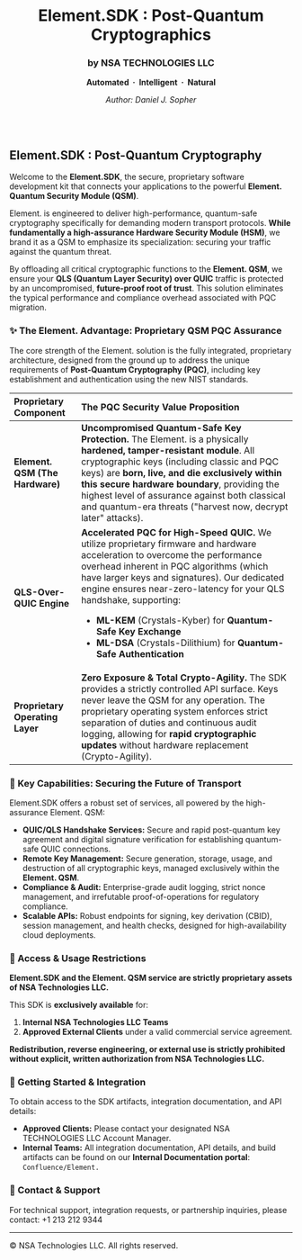 <h1 align="center">Element.SDK : Post-Quantum Cryptographics</h1>
<h3 align="center">by NSA TECHNOLOGIES LLC</h3>
<p align="center"><b>Automated &nbsp;·&nbsp; Intelligent &nbsp;·&nbsp; Natural</b></p>
<p align="center"><i>Author: Daniel J. Sopher</i></p>
<br><br>


## Element.SDK : Post-Quantum Cryptography

Welcome to the **Element.SDK**, the secure, proprietary software development kit that connects your applications to the powerful **Element. Quantum Security Module (QSM)**.

Element. is engineered to deliver high-performance, quantum-safe cryptography specifically for demanding modern transport protocols. **While fundamentally a high-assurance Hardware Security Module (HSM)**, we brand it as a QSM to emphasize its specialization: securing your traffic against the quantum threat.

By offloading all critical cryptographic functions to the **Element. QSM**, we ensure your **QLS (Quantum Layer Security) over QUIC** traffic is protected by an uncompromised, **future-proof root of trust**. This solution eliminates the typical performance and compliance overhead associated with PQC migration.

### ✨ The Element. Advantage: Proprietary QSM PQC Assurance

The core strength of the Element. solution is the fully integrated, proprietary architecture, designed from the ground up to address the unique requirements of **Post-Quantum Cryptography (PQC)**, including key establishment and authentication using the new NIST standards.

| Proprietary Component | The PQC Security Value Proposition |
| :--- | :--- |
| **Element. QSM (The Hardware)** | **Uncompromised Quantum-Safe Key Protection.** The Element. is a physically **hardened, tamper-resistant module**. All cryptographic keys (including classic and PQC keys) are **born, live, and die exclusively within this secure hardware boundary**, providing the highest level of assurance against both classical and quantum-era threats ("harvest now, decrypt later" attacks). |
| **QLS-Over-QUIC Engine** | **Accelerated PQC for High-Speed QUIC.** We utilize proprietary firmware and hardware acceleration to overcome the performance overhead inherent in PQC algorithms (which have larger keys and signatures). Our dedicated engine ensures near-zero-latency for your QLS handshake, supporting: <ul><li>**ML-KEM** (Crystals-Kyber) for **Quantum-Safe Key Exchange**</li><li>**ML-DSA** (Crystals-Dilithium) for **Quantum-Safe Authentication**</li></ul> |
| **Proprietary Operating Layer** | **Zero Exposure & Total Crypto-Agility.** The SDK provides a strictly controlled API surface. Keys never leave the QSM for any operation. The proprietary operating system enforces strict separation of duties and continuous audit logging, allowing for **rapid cryptographic updates** without hardware replacement (Crypto-Agility). |

### 🚀 Key Capabilities: Securing the Future of Transport

Element.SDK offers a robust set of services, all powered by the high-assurance Element. QSM:

* **QUIC/QLS Handshake Services:** Secure and rapid post-quantum key agreement and digital signature verification for establishing quantum-safe QUIC connections.
* **Remote Key Management:** Secure generation, storage, usage, and destruction of all cryptographic keys, managed exclusively within the **Element. QSM**.
* **Compliance & Audit:** Enterprise-grade audit logging, strict nonce management, and irrefutable proof-of-operations for regulatory compliance.
* **Scalable APIs:** Robust endpoints for signing, key derivation (CBID), session management, and health checks, designed for high-availability cloud deployments.

### 🔑 Access & Usage Restrictions

**Element.SDK and the Element. QSM service are strictly proprietary assets of NSA Technologies LLC.**

This SDK is **exclusively available** for:

1.  **Internal NSA Technologies LLC Teams**
2.  **Approved External Clients** under a valid commercial service agreement.

**Redistribution, reverse engineering, or external use is strictly prohibited without explicit, written authorization from NSA Technologies LLC.**

### 🏁 Getting Started & Integration

To obtain access to the SDK artifacts, integration documentation, and API details:

* **Approved Clients:** Please contact your designated NSA TECHNOLOGIES LLC Account Manager.
* **Internal Teams:** All integration documentation, API details, and build artifacts can be found on our **Internal Documentation portal**: `Confluence/Element.`

### 🤝 Contact & Support

For technical support, integration requests, or partnership inquiries, please contact: +1 213 212 9344

***

© NSA Technologies LLC. All rights reserved.
